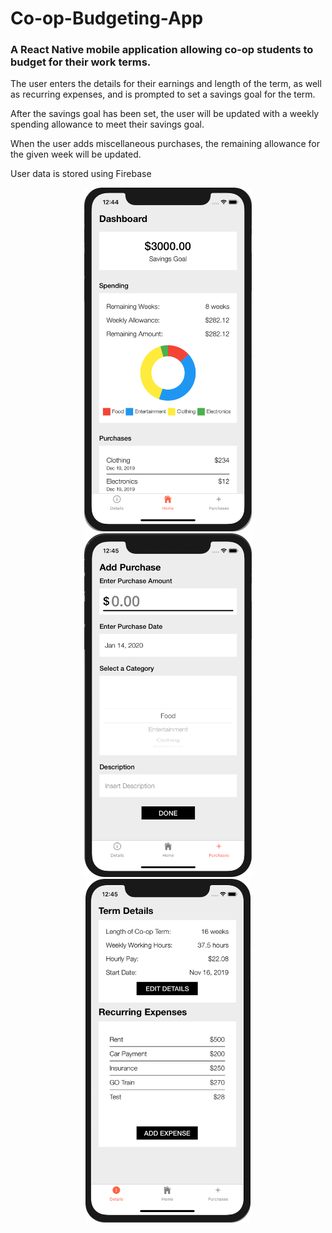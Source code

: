 # Co-op-Budgeting-App

<h3>
  A React Native mobile application allowing co-op students to budget for their work terms.
</h3>

The user enters the details for their earnings and length of the term, as well as recurring expenses, and is prompted to set a savings goal for the term.

After the savings goal has been set, the user will be updated with a weekly spending allowance to meet their savings goal.

When the user adds miscellaneous purchases, the remaining allowance for the given week will be updated.

User data is stored using Firebase

<p align="center">
  <img src="https://github.com/haydnwiese/Personal-Website/blob/master/src/resources/projects/budgeting_app/screenshot1.png" height="550">
  <img src="https://github.com/haydnwiese/Personal-Website/blob/master/src/resources/projects/budgeting_app/screenshot2.png" height="550">
  <img src="https://github.com/haydnwiese/Personal-Website/blob/master/src/resources/projects/budgeting_app/screenshot3.png" height="550">
</p>


